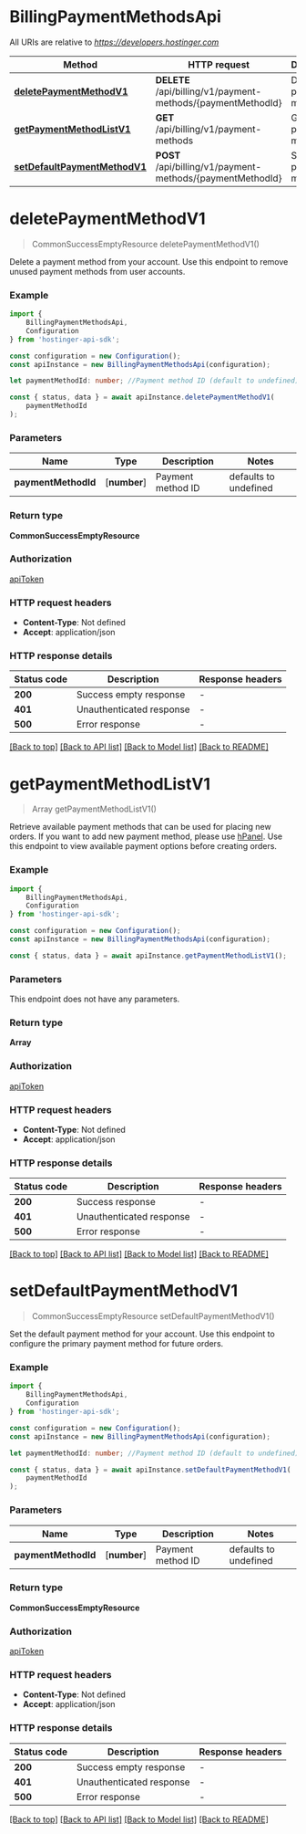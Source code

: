 # BillingPaymentMethodsApi

All URIs are relative to *https://developers.hostinger.com*

|Method | HTTP request | Description|
|------------- | ------------- | -------------|
|[**deletePaymentMethodV1**](#deletepaymentmethodv1) | **DELETE** /api/billing/v1/payment-methods/{paymentMethodId} | Delete payment method|
|[**getPaymentMethodListV1**](#getpaymentmethodlistv1) | **GET** /api/billing/v1/payment-methods | Get payment method list|
|[**setDefaultPaymentMethodV1**](#setdefaultpaymentmethodv1) | **POST** /api/billing/v1/payment-methods/{paymentMethodId} | Set default payment method|

# **deletePaymentMethodV1**
> CommonSuccessEmptyResource deletePaymentMethodV1()

Delete a payment method from your account.  Use this endpoint to remove unused payment methods from user accounts.

### Example

```typescript
import {
    BillingPaymentMethodsApi,
    Configuration
} from 'hostinger-api-sdk';

const configuration = new Configuration();
const apiInstance = new BillingPaymentMethodsApi(configuration);

let paymentMethodId: number; //Payment method ID (default to undefined)

const { status, data } = await apiInstance.deletePaymentMethodV1(
    paymentMethodId
);
```

### Parameters

|Name | Type | Description  | Notes|
|------------- | ------------- | ------------- | -------------|
| **paymentMethodId** | [**number**] | Payment method ID | defaults to undefined|


### Return type

**CommonSuccessEmptyResource**

### Authorization

[apiToken](../README.md#apiToken)

### HTTP request headers

 - **Content-Type**: Not defined
 - **Accept**: application/json


### HTTP response details
| Status code | Description | Response headers |
|-------------|-------------|------------------|
|**200** | Success empty response |  -  |
|**401** | Unauthenticated response |  -  |
|**500** | Error response |  -  |

[[Back to top]](#) [[Back to API list]](../README.md#documentation-for-api-endpoints) [[Back to Model list]](../README.md#documentation-for-models) [[Back to README]](../README.md)

# **getPaymentMethodListV1**
> Array<BillingV1PaymentMethodPaymentMethodResource> getPaymentMethodListV1()

Retrieve available payment methods that can be used for placing new orders.  If you want to add new payment method, please use [hPanel](https://hpanel.hostinger.com/billing/payment-methods).  Use this endpoint to view available payment options before creating orders.

### Example

```typescript
import {
    BillingPaymentMethodsApi,
    Configuration
} from 'hostinger-api-sdk';

const configuration = new Configuration();
const apiInstance = new BillingPaymentMethodsApi(configuration);

const { status, data } = await apiInstance.getPaymentMethodListV1();
```

### Parameters
This endpoint does not have any parameters.


### Return type

**Array<BillingV1PaymentMethodPaymentMethodResource>**

### Authorization

[apiToken](../README.md#apiToken)

### HTTP request headers

 - **Content-Type**: Not defined
 - **Accept**: application/json


### HTTP response details
| Status code | Description | Response headers |
|-------------|-------------|------------------|
|**200** | Success response |  -  |
|**401** | Unauthenticated response |  -  |
|**500** | Error response |  -  |

[[Back to top]](#) [[Back to API list]](../README.md#documentation-for-api-endpoints) [[Back to Model list]](../README.md#documentation-for-models) [[Back to README]](../README.md)

# **setDefaultPaymentMethodV1**
> CommonSuccessEmptyResource setDefaultPaymentMethodV1()

Set the default payment method for your account.  Use this endpoint to configure the primary payment method for future orders.

### Example

```typescript
import {
    BillingPaymentMethodsApi,
    Configuration
} from 'hostinger-api-sdk';

const configuration = new Configuration();
const apiInstance = new BillingPaymentMethodsApi(configuration);

let paymentMethodId: number; //Payment method ID (default to undefined)

const { status, data } = await apiInstance.setDefaultPaymentMethodV1(
    paymentMethodId
);
```

### Parameters

|Name | Type | Description  | Notes|
|------------- | ------------- | ------------- | -------------|
| **paymentMethodId** | [**number**] | Payment method ID | defaults to undefined|


### Return type

**CommonSuccessEmptyResource**

### Authorization

[apiToken](../README.md#apiToken)

### HTTP request headers

 - **Content-Type**: Not defined
 - **Accept**: application/json


### HTTP response details
| Status code | Description | Response headers |
|-------------|-------------|------------------|
|**200** | Success empty response |  -  |
|**401** | Unauthenticated response |  -  |
|**500** | Error response |  -  |

[[Back to top]](#) [[Back to API list]](../README.md#documentation-for-api-endpoints) [[Back to Model list]](../README.md#documentation-for-models) [[Back to README]](../README.md)

